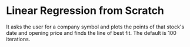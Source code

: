 # Linear Regression from Scratch
It asks the user for a company symbol and plots the points of that stock's date and opening price and finds the line of best fit. The default is 100 iterations.
